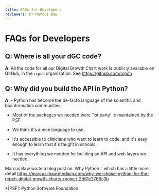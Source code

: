```yaml
---
title: FAQs for Developers
reviewers: Dr Marcus Baw
---
```


# FAQs for Developers

## Q: Where is all your dGC code?

**A**: All the code for all our Digital Growth Chart work is publicly available on GitHub, in the `rcpch` organisation. See <https://github.com/rcpch>

## Q: Why did you build the API in Python?

**A**: - Python has become the de-facto language of the scientific and bioinformatics communities.

- Most of the packages we needed were '1st party' ie maintained by the PSF

- We think it's a nice language to use.

- It's accessible to clinicians who want to learn to code, and it's easy enough to learn that it's taught in schools.

- It has everything we needed for building an API and web layers we needed.

Marcus Baw wrote a blog post on 'Why Python..' which has a little more detail <https://marcus-baw.medium.com/why-we-chose-python-for-the-rcpch-digital-growth-charts-project-2d61e2766c3b>

*[PSF]: Python Software Foundation